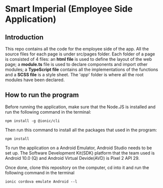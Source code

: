 # Smart Imperial (Employee Side Application)

## Introduction

This repo contains all the code for the employee side of the app. All the source files for each page is under src/pages folder. Each folder of a page is consisted of 4 files: an **html file** is used to define the layout of the web page; a **module.ts** file is used to declare components and import other modules; a **TypeScript file** contains all the implementations of the functions and a **SCSS file** is a style sheet. The '*app*' folder is where all the root modules have been declared.

## How to run the program

Before running the application, make sure that the Node.JS is installed and run the following command in the terminal:

```
npm install -g @ionic/cli
```
Then run this command to install all the packages that used in the program:

```
npm install
```

To run the application on a Android Emulator, Android Studio needs to be set up. The Software Development Kit(SDK) platform that the team used is Android 10.0 (Q) and Android Virtual Devide(AVD) is Pixel 2 API 29.

Once done, clone this repository on the computer, cd into it and run the following command in the terminal

```emulator
ionic cordova emulate Android --l
```
